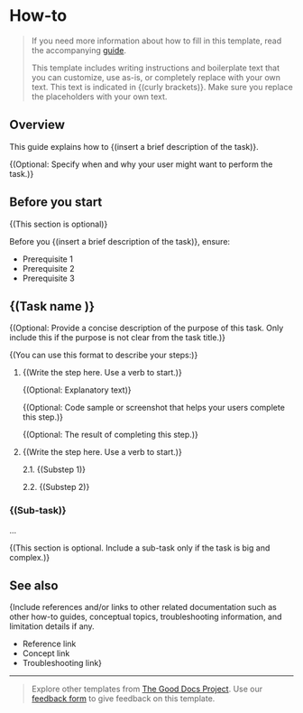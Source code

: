 # How-to

> If you need more information about how to fill in this template, read the accompanying [guide](https://gitlab.com/tgdp/templates/-/blob/v1.2.0/how-to/guide_how-to.md).
>
> This template includes writing instructions and boilerplate text that you can customize, use as-is, or completely replace with your own text. This text is indicated in {(curly brackets)}. Make sure you replace the placeholders with your own text.

## Overview

This guide explains how to {(insert a brief description of the task)}.

{(Optional: Specify when and why your user might want to perform the task.)}

## Before you start

{(This section is optional)}

Before you {(insert a brief description of the task)}, ensure:

* Prerequisite 1
* Prerequisite 2
* Prerequisite 3

## {(Task name )}

{(Optional: Provide a concise description of the purpose of this task. Only include this if the purpose is not clear from the task title.)}

{(You can use this format to describe your steps:)}

1. {(Write the step here. Use a verb to start.)}

    {(Optional: Explanatory text)}

    {(Optional: Code sample or screenshot that helps your users complete this step.)}

    {(Optional: The result of completing this step.)}

2. {(Write the step here. Use a verb to start.)}

    2.1. {(Substep 1)}

    2.2. {(Substep 2)}

### {(Sub-task)}

...

{(This section is optional. Include a sub-task only if the task is big and complex.)}

## See also

{Include references and/or links to other related documentation such as other how-to guides, conceptual topics, troubleshooting information, and limitation details if any.

* Reference link
* Concept link
* Troubleshooting link}

---

> Explore other templates from [The Good Docs Project](https://thegooddocsproject.dev/). Use our [feedback form](https://thegooddocsproject.dev/feedback/?template=How-to) to give feedback on this template.
